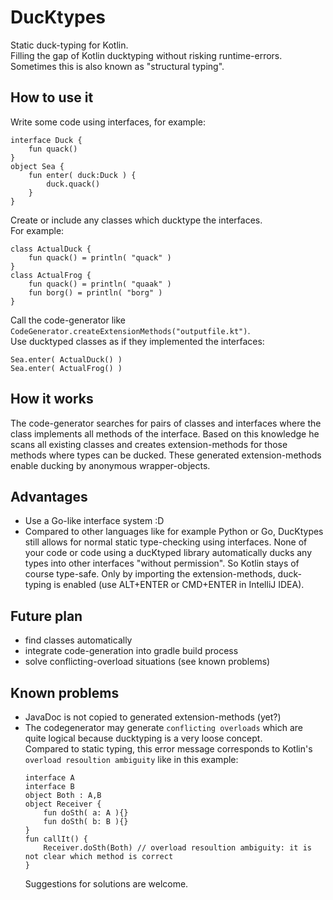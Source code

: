 DucKtypes
===

Static duck-typing for Kotlin.<br />
Filling the gap of Kotlin ducktyping without risking runtime-errors.<br />
Sometimes this is also known as "structural typing".

How to use it
---

Write some code using interfaces, for example:
```
interface Duck {
    fun quack()
}
object Sea {
    fun enter( duck:Duck ) {
    	duck.quack()
    }
}
```
Create or include any classes which ducktype the interfaces.<br />
For example:
```
class ActualDuck {
    fun quack() = println( "quack" )
}
class ActualFrog {
    fun quack() = println( "quaak" )
    fun borg() = println( "borg" )
}
```
Call the code-generator like
```CodeGenerator.createExtensionMethods("outputfile.kt")```.<br />
Use ducktyped classes as if they implemented the interfaces:
```
Sea.enter( ActualDuck() )
Sea.enter( ActualFrog() )
```


How it works
---

The code-generator searches for pairs of classes and interfaces where the class implements all methods of the interface. Based on this knowledge he scans all existing classes and creates extension-methods for those methods where types can be ducked. These generated extension-methods enable ducking by anonymous wrapper-objects.

Advantages
---
* Use a Go-like interface system :D
* Compared to other languages like for example Python or Go, DucKtypes still allows for normal static type-checking using interfaces. None of your code or code using a ducKtyped library automatically ducks any types into other interfaces "without permission". So Kotlin stays of course type-safe. Only by importing the extension-methods, duck-typing is enabled (use ALT+ENTER or CMD+ENTER in IntelliJ IDEA).


Future plan
---

 * find classes automatically
 * integrate code-generation into gradle build process
 * solve conflicting-overload situations (see known problems)

Known problems
---

* JavaDoc is not copied to generated extension-methods (yet?)
* The codegenerator may generate `conflicting overloads` which are quite logical because ducktyping is a very loose concept.<br />
  Compared to static typing, this error message corresponds to Kotlin's `overload resoultion ambiguity` like in this example:
	```
    interface A
	interface B
	object Both : A,B
	object Receiver {
	    fun doSth( a: A ){}
	    fun doSth( b: B ){}
	}
	fun callIt() {
	    Receiver.doSth(Both) // overload resoultion ambiguity: it is not clear which method is correct
	}
	```
    Suggestions for solutions are welcome.

